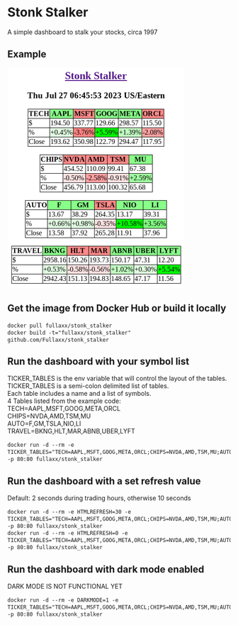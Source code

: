 # Stonk Stalker
A simple dashboard to stalk your stocks, circa 1997

## Example
![Example](Stonk_Stalker.png)

## Get the image from Docker Hub or build it locally
```
docker pull fullaxx/stonk_stalker
docker build -t="fullaxx/stonk_stalker" github.com/Fullaxx/stonk_stalker
```

## Run the dashboard with your symbol list
TICKER_TABLES is the env variable that will control the layout of the tables. \
TICKER_TABLES is a semi-colon delimited list of tables. \
Each table includes a name and a list of symbols. \
4 Tables listed from the example code: \
TECH=AAPL,MSFT,GOOG,META,ORCL \
CHIPS=NVDA,AMD,TSM,MU \
AUTO=F,GM,TSLA,NIO,LI \
TRAVEL=BKNG,HLT,MAR,ABNB,UBER,LYFT
```
docker run -d --rm -e TICKER_TABLES="TECH=AAPL,MSFT,GOOG,META,ORCL;CHIPS=NVDA,AMD,TSM,MU;AUTO=F,GM,TSLA,NIO,LI;TRAVEL=BKNG,HLT,MAR,ABNB,UBER,LYFT" -p 80:80 fullaxx/stonk_stalker
```

## Run the dashboard with a set refresh value
Default: 2 seconds during trading hours, otherwise 10 seconds
```
docker run -d --rm -e HTMLREFRESH=30 -e TICKER_TABLES="TECH=AAPL,MSFT,GOOG,META,ORCL;CHIPS=NVDA,AMD,TSM,MU;AUTO=F,GM,TSLA,NIO,LI;TRAVEL=BKNG,HLT,MAR,ABNB,UBER,LYFT" -p 80:80 fullaxx/stonk_stalker
docker run -d --rm -e HTMLREFRESH=0 -e TICKER_TABLES="TECH=AAPL,MSFT,GOOG,META,ORCL;CHIPS=NVDA,AMD,TSM,MU;AUTO=F,GM,TSLA,NIO,LI;TRAVEL=BKNG,HLT,MAR,ABNB,UBER,LYFT" -p 80:80 fullaxx/stonk_stalker
```

## Run the dashboard with dark mode enabled
DARK MODE IS NOT FUNCTIONAL YET
```
docker run -d --rm -e DARKMODE=1 -e TICKER_TABLES="TECH=AAPL,MSFT,GOOG,META,ORCL;CHIPS=NVDA,AMD,TSM,MU;AUTO=F,GM,TSLA,NIO,LI;TRAVEL=BKNG,HLT,MAR,ABNB,UBER,LYFT" -p 80:80 fullaxx/stonk_stalker
```
